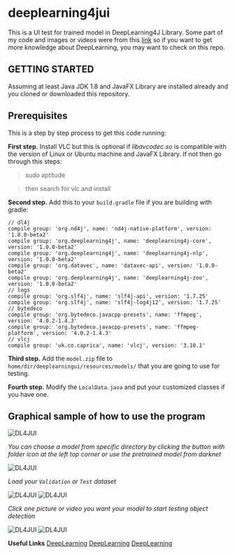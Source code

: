# deeplearning4jui
This is a UI test for trained model in DeepLearning4J Library.
Some part of my code and images or videos were from this [link](https://github.com/PacktPublishing/Java-Machine-Learning-for-Computer-Vision) so if you want to
get more knowledge about DeepLearning, you may want to check on this repo.

## GETTING STARTED
Assuming at least Java JDK 1.8 and JavaFX Library are installed already and you cloned or downloaded this repository.

## Prerequisites
This is a step by step process to get this code running:

**First step.** Install VLC but this is optional if *libavcodec.so* is compatible with the version of Linux or Ubuntu machine and JavaFX Library. If not then go through this steps:
  > sudo aptitude
  
  > then search for vlc and install

**Second step.** Add this to your `build.gradle` file if you are building with gradle:
  ```
  // dl4j
  compile group: 'org.nd4j', name: 'nd4j-native-platform', version: '1.0.0-beta2'
  compile group: 'org.deeplearning4j', name: 'deeplearning4j-core', version: '1.0.0-beta2'
  compile group: 'org.deeplearning4j', name: 'deeplearning4j-nlp', version: '1.0.0-beta2'
  compile group: 'org.datavec', name: 'datavec-api', version: '1.0.0-beta2'
  compile group: 'org.deeplearning4j', name: 'deeplearning4j-zoo', version: '1.0.0-beta2'
  // logs
  compile group: 'org.slf4j', name: 'slf4j-api', version: '1.7.25'
  compile group: 'org.slf4j', name: 'slf4j-log4j12', version: '1.7.25'
  // bytedeco
  compile group: 'org.bytedeco.javacpp-presets', name: 'ffmpeg', version: '4.0.2-1.4.3'
  compile group: 'org.bytedeco.javacpp-presets', name: 'ffmpeg-platform', version: '4.0.2-1.4.3'
  // vlcj
  compile group: 'uk.co.caprica', name: 'vlcj', version: '3.10.1'
  ```
  
**Third step.** Add the `model.zip` file to `home/dir/deeplearningui/resources/models/` that you are going to use for testing.

**Fourth step.** Modify the `LocalData.java` and put your customized classes if you have one.

## Graphical sample of how to use the program
![DL4JUI](https://github.com/androuino/deeplearning4jui/blob/master/src/main/resources/img/DL4J%20UI%202018_001.png)

*You can choose a model from specific directory by clicking the button with folder icon at the left top corner or use the pretrained model from darknet*

![DL4JUI](https://github.com/androuino/deeplearning4jui/blob/master/src/main/resources/img/DL4J%20UI%202018_002.png)

*Load your `Validation` or `Test` dataset*

![DL4JUI](https://github.com/androuino/deeplearning4jui/blob/master/src/main/resources/img/DL4J%20UI%202018_003.png)
![DL4JUI](https://github.com/androuino/deeplearning4jui/blob/master/src/main/resources/img/DL4J%20UI%202018_004.png)

*Click one picture or video you want your model to start testing object detection*

![DL4JUI](https://github.com/androuino/deeplearning4jui/blob/master/src/main/resources/img/DL4J%20UI%202018_005.png)
![DL4JUI](https://github.com/androuino/deeplearning4jui/blob/master/src/main/resources/img/DL4J%20UI%202018_006.png)

**Useful Links**
[DeepLearning](http://deeplearning4j.org)
[DeepLearning](https://github.com/deeplearning4j/deeplearning4j)
[DeepLearning](https://github.com/deeplearning4j/dl4j-examples)

